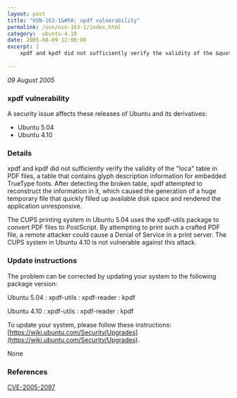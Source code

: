 ```yaml
---
layout: post
title: "USN-163-1&#58; xpdf vulnerability"
permalink: /usn/usn-163-1/index.html
category:  ubuntu-4.10
date: 2005-08-09 12:00:00
excerpt: |
    xpdf and kpdf did not sufficiently verify the validity of the &quot;loca&quot; table in PDF files, a table that contains glyph description information for embedded TrueType fonts. After detecting the broken table, xpdf attempted to reconstruct the information in it, which caused the generation of a huge temporary file that quickly filled up available disk space and rendered the application unresponsive.
    
--- 
```

 
 

*09 August 2005*

### xpdf vulnerability

A security issue affects these releases of Ubuntu and its derivatives:

* Ubuntu 5.04
* Ubuntu 4.10

### Details

xpdf and kpdf did not sufficiently verify the validity of the &quot;loca&quot; table in PDF files, a table that contains glyph description information for embedded TrueType fonts. After detecting the broken table, xpdf attempted to reconstruct the information in it, which caused the generation of a huge temporary file that quickly filled up available disk space and rendered the application unresponsive.

The CUPS printing system in Ubuntu 5.04 uses the xpdf-utils package to convert PDF files to PostScript. By attempting to print such a crafted PDF file, a remote attacker could cause a Denial of Service in a print server. The CUPS system in Ubuntu 4.10 is not vulnerable against this attack.

### Update instructions

The problem can be corrected by updating your system to the following package version:

Ubuntu 5.04
 : xpdf-utils 
 : xpdf-reader 
 : kpdf 

Ubuntu 4.10
 : xpdf-utils 
 : xpdf-reader 
 : kpdf 

To update your system, please follow these instructions: [https://wiki.ubuntu.com/Security/Upgrades](https://wiki.ubuntu.com/Security/Upgrades).

None

### References

 
 [CVE-2005-2097](http://people.ubuntu.com/~ubuntu-security/cve/CVE-2005-2097)
 


